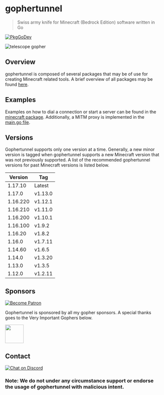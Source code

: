 # gophertunnel

> Swiss army knife for Minecraft (Bedrock Edition) software written in Go

[![PkgGoDev](https://pkg.go.dev/badge/github.com/sandertv/gophertunnel)](https://pkg.go.dev/github.com/sandertv/gophertunnel)

![telescope gopher](https://raw.githubusercontent.com/Sandertv/gophertunnel/master/gophertunnel_telescope_coloured.png)

## Overview

gophertunnel is composed of several packages that may be of use for creating Minecraft related tools. A brief
overview of all packages may be found [here](https://pkg.go.dev/mod/github.com/sandertv/gophertunnel?tab=packages).

## Examples

Examples on how to dial a connection or start a server can be found in the [minecraft package](https://github.com/sandertv/gophertunnel/tree/master/minecraft).
Additionally, a MITM proxy is implemented in the [main.go file](https://github.com/sandertv/gophertunnel/blob/master/main.go).

## Versions

Gophertunnel supports only one version at a time. Generally, a new minor version is tagged when gophertunnel
supports a new Minecraft version that was not previously supported. A list of the recommended gophertunnel
versions for past Minecraft versions is listed below.

| Version  | Tag     |
| -------- | ------- |
| 1.17.10  | Latest  |
| 1.17.0   | v1.13.0 |
| 1.16.220 | v1.12.1 |
| 1.16.210 | v1.11.0 |
| 1.16.200 | v1.10.1 |
| 1.16.100 | v1.9.2  |
| 1.16.20  | v1.8.2  |
| 1.16.0   | v1.7.11 |
| 1.14.60  | v1.6.5  |
| 1.14.0   | v1.3.20 |
| 1.13.0   | v1.3.5  |
| 1.12.0   | v1.2.11 |

## Sponsors

[![Become Patron](https://img.shields.io/badge/dynamic/json?logo=patreon&style=for-the-badge&color=%23e85b46&label=Patreon&query=data.attributes.patron_count&suffix=%20patrons&url=https%3A%2F%2Fwww.patreon.com%2Fapi%2Fcampaigns%2F2832539)](https://patreon.com/sandertv)

Gophertunnel is sponsored by all my gopher sponsors. A special thanks goes to the Very Important Gophers below.

<a href="https://github.com/andresbytes"><img src="https://avatars.githubusercontent.com/u/21067195?v=4" width="60" height="60"></a>

## Contact

[![Chat on Discord](https://img.shields.io/badge/Chat-On%20Discord-738BD7.svg?style=for-the-badge)](https://discord.com/invite/U4kFWHhTNR)

### Note: We do not under any circumstance support or endorse the usage of gophertunnel with malicious intent.
